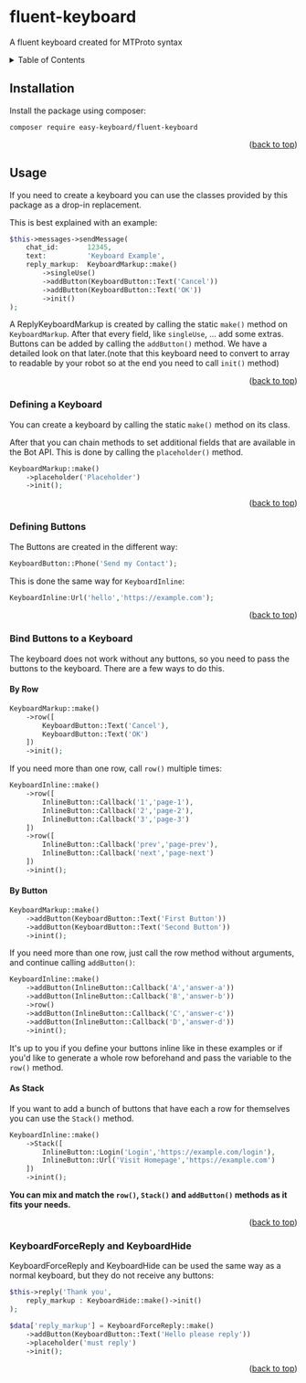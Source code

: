 <div id="top"></div>

# fluent-keyboard
A fluent keyboard created for MTProto syntax

<!-- TABLE OF CONTENTS -->
<details>
  <summary>Table of Contents</summary>
  <ol>
    <li><a href="#installation">Installation</a></li>
    <li>
        <a href="#usage">Usage</a>
        <ol>
            <li><a href="#defining-a-keyboard">Defining a Keyboard</a></li>
            <li><a href="#defining-buttons">Defining Buttons</a></li>
            <li>
                <a href="#bind-buttons-to-a-keyboard">Bind Buttons to a Keyboard</a>
                <ol>
                    <li><a href="#by-row">By Row</a></li>
                    <li><a href="#by-button">By Button</a></li>
                    <li><a href="#as-stack">As Stack</a></li>
                </ol>
            </li>
            <li><a href="#forcereply-and-replykeyboardremove">ForceReply and ReplyKeyboardRemove</a></li>
        </ol>
    </li>
  </ol>
</details>

## Installation

Install the package using composer:

```shell
composer require easy-keyboard/fluent-keyboard
```

<p align="right">(<a href="#top">back to top</a>)</p>

## Usage

If you need to create a keyboard you can use the classes provided by this package as a drop-in replacement.

This is best explained with an example:

```php
$this->messages->sendMessage(
    chat_id:       12345,
    text:          'Keyboard Example',
    reply_markup:  KeyboardMarkup::make()
        ->singleUse()
        ->addButton(KeyboardButton::Text('Cancel'))
        ->addButton(KeyboardButton::Text('OK'))
        ->init()
);
```

A ReplyKeyboardMarkup is created by calling the static `make()` method on `KeyboardMarkup`. After that every field,
like `singleUse`, ... add some extras. Buttons can be added by calling
the `addButton()` method. We have a detailed look on that later.(note that this keyboard need to convert to array to 
readable by your robot so at the end you need to call `init()` method)

<p align="right">(<a href="#top">back to top</a>)</p>

### Defining a Keyboard

You can create a keyboard by calling the static `make()` method on its class.

After that you can chain methods to set additional fields that are available in the Bot API. This is done by calling the
`placeholder()` method.

```php
KeyboardMarkup::make()
    ->placeholder('Placeholder')
    ->init();
```

<p align="right">(<a href="#top">back to top</a>)</p>

### Defining Buttons

The Buttons are created in the different way:

```php
KeyboardButton::Phone('Send my Contact');
```

This is done the same way for `KeyboardInline`:

```php
KeyboardInline:Url('hello','https://example.com');
```

<p align="right">(<a href="#top">back to top</a>)</p>

### Bind Buttons to a Keyboard

The keyboard does not work without any buttons, so you need to pass the buttons to the keyboard. There are a few ways to
do this.

#### By Row

```php
KeyboardMarkup::make()
    ->row([
        KeyboardButton::Text('Cancel'),
        KeyboardButton::Text('OK')
    ])
    ->init();
```

If you need more than one row, call `row()` multiple times:

```php
KeyboardInline::make()
    ->row([
        InlineButton::Callback('1','page-1'),
        InlineButton::Callback('2','page-2'),
        InlineButton::Callback('3','page-3')
    ])
    ->row([
        InlineButton::Callback('prev','page-prev'),
        InlineButton::Callback('next','page-next')
    ])
    ->inint();
```

#### By Button

```php
KeyboardMarkup::make()
    ->addButton(KeyboardButton::Text('First Button'))
    ->addButton(KeyboardButton::Text('Second Button'))
    ->inint();
```

If you need more than one row, just call the row method without arguments, and continue calling `addButton()`:

```php
KeyboardInline::make()
    ->addButton(InlineButton::Callback('A','answer-a'))
    ->addButton(InlineButton::Callback('B','answer-b'))
    ->row()
    ->addButton(InlineButton::Callback('C','answer-c'))
    ->addButton(InlineButton::Callback('D','answer-d'))
    ->inint();
```

It's up to you if you define your buttons inline like in these examples or if you'd like to generate a whole row beforehand and
pass the variable to the `row()` method.

#### As Stack

If you want to add a bunch of buttons that have each a row for themselves you can use the `Stack()` method.

```php
KeyboardInline::make()
    ->Stack([
        InlineButton::Login('Login','https://example.com/login'),
        InlineButton::Url('Visit Homepage','https://example.com')
    ])
    ->inint();
```


**You can mix and match the `row()`, `Stack()` and `addButton()` methods as it fits your needs.**

<p align="right">(<a href="#top">back to top</a>)</p>

### KeyboardForceReply and KeyboardHide

KeyboardForceReply and KeyboardHide can be used the same way as a normal keyboard, but they do not receive any buttons:

```php
$this->reply('Thank you',
    reply_markup : KeyboardHide::make()->init()
);
```

```php
$data['reply_markup'] = KeyboardForceReply::make()
    ->addButton(KeyboardButton::Text('Hello please reply'))
    ->placeholder('must reply')
    ->init();
```

<p align="right">(<a href="#top">back to top</a>)</p>

